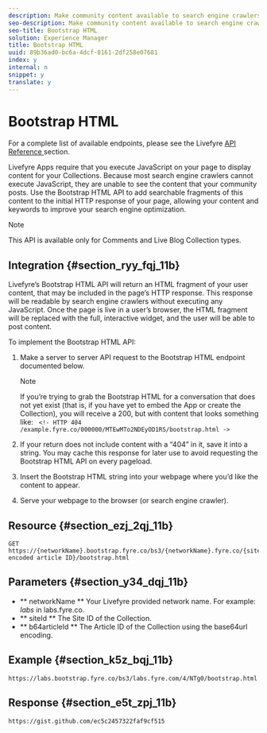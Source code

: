 ```yaml
---
description: Make community content available to search engine crawlers.
seo-description: Make community content available to search engine crawlers.
seo-title: Bootstrap HTML
solution: Experience Manager
title: Bootstrap HTML
uuid: 89b36ad0-bc6a-4dcf-8161-2df258e07681
index: y
internal: n
snippet: y
translate: y
---
```


# Bootstrap HTML

For a complete list of available endpoints, please see the Livefyre [ API Reference ](http://livefyre-devhub-production.herokuapp.com/developers/api-reference/) section.

Livefyre Apps require that you execute JavaScript on your page to display content for your Collections. Because most search engine crawlers cannot execute JavaScript, they are unable to see the content that your community posts. Use the Bootstrap HTML API to add searchable fragments of this content to the initial HTTP response of your page, allowing your content and keywords to improve your search engine optimization.

>[!NOTE]
>
>This API is available only for Comments and Live Blog Collection types.


## Integration {#section_ryy_fqj_11b}

Livefyre’s Bootstrap HTML API will return an HTML fragment of your user content, that may be included in the page’s HTTP response. This response will be readable by search engine crawlers without executing any JavaScript. Once the page is live in a user’s browser, the HTML fragment will be replaced with the full, interactive widget, and the user will be able to post content.

To implement the Bootstrap HTML API:

1. Make a server to server API request to the Bootstrap HTML endpoint documented below. 

   >[!NOTE]
   >
   >If you’re trying to grab the Bootstrap HTML for a conversation that does not yet exist (that is, if you have yet to embed the App or create the Collection), you will receive a 200, but with content that looks something like: ` <!- HTTP 404 /example.fyre.co/000000/MTEwMTo2NDEyOD1RS/bootstrap.html ->`


1. If your return does not include content with a “404” in it, save it into a string. You may cache this response for later use to avoid requesting the Bootstrap HTML API on every pageload.
1. Insert the Bootstrap HTML string into your webpage where you’d like the content to appear.
1. Serve your webpage to the browser (or search engine crawler).

## Resource {#section_ezj_2qj_11b}


```
GET https://{networkName}.bootstrap.fyre.co/bs3/{networkName}.fyre.co/{siteId}/{base64 encoded article ID}/bootstrap.html 

```

## Parameters {#section_y34_dqj_11b}


* ** networkName ** Your Livefyre provided network name. For example: *labs* in labs.fyre.co. 
* ** siteId ** The Site ID of the Collection. 
* ** b64articleId ** The Article ID of the Collection using the base64url encoding. 

## Example {#section_k5z_bqj_11b}


```
https://labs.bootstrap.fyre.co/bs3/labs.fyre.com/4/NTg0/bootstrap.html 

```

## Response {#section_e5t_zpj_11b}


```
https://gist.github.com/ec5c2457322faf9cf515 

```

